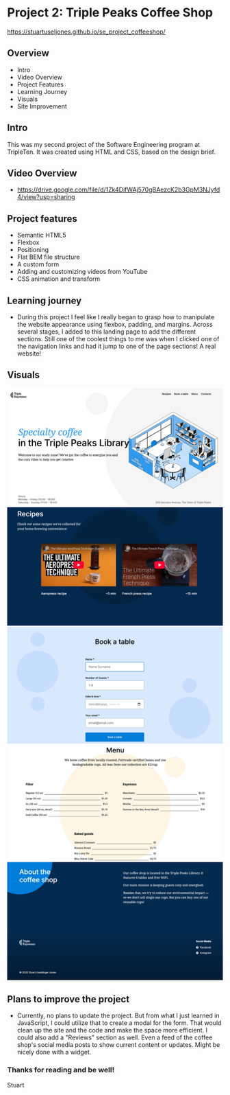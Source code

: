 # Project 2: Triple Peaks Coffee Shop

https://stuartuseljones.github.io/se_project_coffeeshop/

## Overview

- Intro
- Video Overview
- Project Features
- Learning Journey
- Visuals
- Site Improvement

## Intro

This was my second project of the Software Engineering program at TripleTen. It was created using HTML and CSS, based on the design brief.

## Video Overview

- https://drive.google.com/file/d/1Zk4DifWAj570gBAezcK2b3GpM3NJyfd4/view?usp=sharing

## Project features

- Semantic HTML5
- Flexbox
- Positioning
- Flat BEM file structure
- A custom form
- Adding and customizing videos from YouTube
- CSS animation and transform

## Learning journey

- During this project I feel like I really began to grasp how to manipulate the website appearance using flexbox, padding, and margins. Across several stages, I added to this landing page to add the different sections. Still one of the coolest things to me was when I clicked one of the navigation links and had it jump to one of the page sections! A real website!

## Visuals

![alt text](<images/sprint 2-1.png>)
![alt text](images/sprint2-2.png)
![alt text](<images/sprint 2-3.png>)
![alt text](<images/sprint 2-4.png>)
![alt text](<images/sprint 2-5.png>)

## Plans to improve the project

- Currently, no plans to update the project. But from what I just learned in JavaScript, I could utilize that to create a modal for the form. That would clean up the site and the code and make the space more efficient. I could also add a "Reviews" section as well. Even a feed of the coffee shop's social media posts to show current content or updates. Might be nicely done with a widget.

### Thanks for reading and be well!

Stuart
